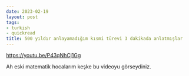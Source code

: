 ```yaml
---
date: 2023-02-19
layout: post
tags:
- turkish
- quickread
title: 500 yıldır anlayamadığım kısmi türevi 3 dakikada anlatmışlar
---
```


https://youtu.be/P43qNhCj1Gg

Ah eski matematik hocalarım keşke bu videoyu görseydiniz.
